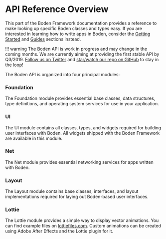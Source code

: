 # API Reference Overview

This part of the Boden Framework documentation provides a reference to make looking up specific Boden classes and types easy. If you are interested in learning how to write apps in Boden, consider the [Getting Started](../getting-started) and [Guides](../guides) sections instead.

!!! warning
	The Boden API is work in progress and may change in the coming months. We are currently aiming at providing the first stable API by Q3/2019. [Follow us on Twitter](https://twitter.com/bodenhq) and [star/watch our repo on GitHub](https://github.com/AshampooSystems/boden) to stay in the loop!

The Boden API is organized into four principal modules:

### Foundation

The Foundation module provides essential base classes, data structures, type definitions, and operating system services for use in your application.

### UI

The UI module contains all classes, types, and widgets required for building user interfaces with Boden. All widgets shipped with the Boden Framework are available in this module.

### Net

The Net module provides essential networking services for apps written with Boden.

### Layout

The Layout module contains base classes, interfaces, and layout implementations required for laying out Boden-based user interfaces.

### Lottie

The Lottie module provides a simple way to display vector animations. You can find example files on [lottiefiles.com](https://lottiefiles.com/). Custom animations can be created using Adobe After Effects and the Lottie plugin for it.